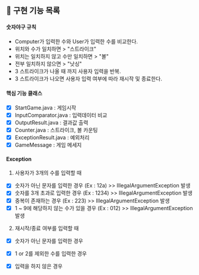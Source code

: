 ## 🚀 구현 기능 목록

#### 숫자야구 규칙
- Computer가 입력한 수와 User가 입력한 수를 비교한다.
- 위치와 수가 일치하면 > "스트라이크"
- 위치는 일치하지 않고 수만 일치하면  > "볼"
- 전부 일치하지 않으면 > "낫싱"
- 3 스트라이크가 나올 때 까지 사용자 입력을 반복.
- 3 스트라이크가 나오면 사용자 입력 여부에 따라 재시작 및 종료한다.

#### 핵심 기능 클래스
- [x] StartGame.java : 게임시작
- [x] InputComparator.java : 입력데이터 비교
- [x] OutputResult.java : 결과값 출력
- [x] Counter.java : 스트라이크, 볼 카운팅
- [x] ExceptionResult.java : 예외처리
- [x] GameMessage : 게임 메세지

#### Exception
1. 사용자가 3개의 수를 입력할 때
- [x] 숫자가 아닌 문자를 입력한 경우 (Ex : 12a) >> IllegalArgumentException 발생
- [x] 숫자를 3개 초과로 입력한 경우 (Ex : 1234) >> IllegalArgumentException 발생
- [x] 중복이 존재하는 경우 (Ex : 223) >> IllegalArgumentException 발생
- [x] 1 ~ 9에 해당하지 않는 수가 있을 경우 (Ex : 012) >> IllegalArgumentException 발생

2. 재시작/종료 여부를 입력할 때
- [x] 숫자가 아닌 문자를 입력한 경우
- [x] 1 or 2를 제외한 수를 입력한 경우
- [x] 입력을 하지 않은 경우



